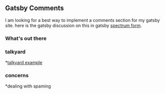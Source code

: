 
## Gatsby Comments

I am looking for a best way to implement a comments section for my gatsby site. here is the gatsby discussion on this in gatsby [spectrum
form]((https://spectrum.chat/gatsby-js/general/whats-the-best-way-to-make-commenting-system~0c7e3f0f-8737-4948-9c52-0d20dfe37a05)). 

### What's out there

### talkyard

 *[talkyard example](https://www.kajmagnus.blog/new-embedded-comments/)



### concerns
*dealing with spaming
